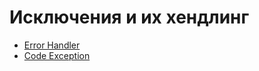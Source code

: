 # Исключения и их хендлинг

* [Error Handler](error-handler.md)
* [Code Exception](code-exception.md)
